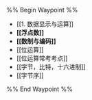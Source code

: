 %% Begin Waypoint %%
- [[1. 数据显示与运算]]
- **[[浮点数]]**
- **[[数制与编码]]**
- [[位运算]]
- [[位运算常考考点]]
- [[字节，比特，十六进制]]
- [[字节序]]

%% End Waypoint %%